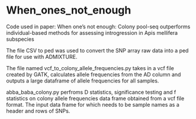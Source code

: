 # When_ones_not_enough
Code used in paper:  When one’s not enough: Colony pool-seq outperforms individual-based methods for assessing introgression in Apis mellifera subspecies

The file CSV to ped was used to convert the SNP array raw data into a ped file for use with ADMIXTURE.

The file named vcf_to_colony_allele_frequencies.py takes in a vcf file created by GATK, calculates allele frequencies from the AD column and outputs a large dataframe of allele frequencies for all samples.

abba_baba_colony.py perfroms D statistics, significance testing and f statistics on colony allele frequencies data frame obtained from a vcf file format. The input data frame for which needs to be sample names as a header and rows of SNPs.
